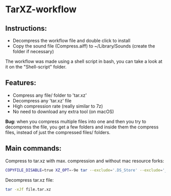 # TarXZ-workflow

Instructions:
------------
*  Decompress the workflow file and double click to install
*  Copy the sound file (Compress.aiff) to ~/Library/Sounds (create the folder if necessary)

The workflow was made using a shell script in bash, you can take a look at it on the "Shell-script" folder.

Features:
--------

*  Compress any file/ folder to 'tar.xz'
*  Decompress any 'tar.xz' file
*  High compression rate (really similar to 7z)
*  No need to download any extra tool (on macOS)

**Bug:** when you compress multiple files into one and then you try to decompress the file, you get a  few folders and inside them the compress files, instead of just the compressed files/ folders.

Main commands:
------------

Compress to  tar.xz with max. compression and without mac resource forks:
```bash
COPYFILE_DISABLE=true XZ_OPT=-9e tar --exclude='.DS_Store' --exclude='__MACOSX' -cJf file.tar.xz fileToCompress
```
Decompress tar.xz file:
```bash
tar -xJf file.tar.xz
```
